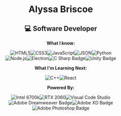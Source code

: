 <h1 align ="center">  Alyssa Briscoe </h1>

<h2 align="center"> 💻 Software Developer </h2>
 
<div align= "center">
 
**What I know:**
  
![HTML5](https://img.shields.io/badge/HTML5-E34F26?style=for-the-badge&logo=html5&logoColor=white)![CSS3](https://img.shields.io/badge/CSS3-1572B6?style=for-the-badge&logo=css3&logoColor=white)![JavaScript](https://img.shields.io/badge/JavaScript-323330?style=for-the-badge&logo=javascript&logoColor=F7DF1E)![JSON](https://img.shields.io/badge/json-5E5C5C?style=for-the-badge&logo=json&logoColor=white)![Python](https://img.shields.io/badge/Python-FFD43B?style=for-the-badge&logo=python&logoColor=blue)<br>![Node.js](https://img.shields.io/badge/Node.js-339933?style=for-the-badge&logo=nodedotjs&logoColor=white)![Electron](https://img.shields.io/badge/Electron-2B2E3A?style=for-the-badge&logo=electron&logoColor=9FEAF9)![C Sharp Badge](https://img.shields.io/badge/C%20Sharp-239120?logo=csharp&logoColor=fff&style=for-the-badge)![Unity Badge](https://img.shields.io/badge/Unity-FFF?logo=unity&logoColor=000&style=for-the-badge)

**What I'm Learning Next:**

![C++](https://img.shields.io/badge/C++-00599C?style=for-the-badge&logo=c%2b%2b&logoColor=white)![React](https://img.shields.io/badge/React-20232A?style=for-the-badge&logo=react&logoColor=61DAFB)

**Powered By:**
  
![Intel 6700k](https://img.shields.io/badge/Intel%20Core_i7_6th-0071C5?style=for-the-badge&logo=intel&logoColor=white)![RTX 2060](https://img.shields.io/badge/NVIDIA-RTX2060-76B900?style=for-the-badge&logo=nvidia&logoColor=white)![Visual Code Studio](https://img.shields.io/badge/Visual_Studio_Code-0078D4?style=for-the-badge&logo=visual%20studio%20code&logoColor=white)<br>![Adobe Dreamweaver Badge](https://img.shields.io/badge/Adobe%20Dreamweaver-FF61F6?logo=adobedreamweaver&logoColor=fff&style=for-the-badge)![Adobe XD Badge](https://img.shields.io/badge/Adobe%20XD-FF61F6?logo=adobexd&logoColor=fff&style=for-the-badge)![Adobe Photoshop Badge](https://img.shields.io/badge/Adobe%20Photoshop-31A8FF?logo=adobephotoshop&logoColor=fff&style=for-the-badge)
 
</div>
